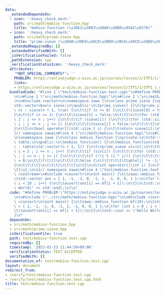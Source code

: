 ```yaml
---
data:
  _extendedDependsOn:
  - icon: ':heavy_check_mark:'
    path: src/math/mobius-function.hpp
    title: "mobius-function (\u30E1\u30D3\u30A6\u30B9\u95A2\u6570)"
  - icon: ':heavy_check_mark:'
    path: src/math/prime-sieve.hpp
    title: "prime-sieve (\u30A8\u30E9\u30C8\u30B9\u30C6\u30CD\u30B9\u306E\u7BE9)"
  _extendedRequiredBy: []
  _extendedVerifiedWith: []
  _isVerificationFailed: false
  _pathExtension: cpp
  _verificationStatusIcon: ':heavy_check_mark:'
  attributes:
    '*NOT_SPECIAL_COMMENTS*': ''
    PROBLEM: https://onlinejudge.u-aizu.ac.jp/courses/lesson/2/ITP1/1/ITP1_1_A
    links:
    - https://onlinejudge.u-aizu.ac.jp/courses/lesson/2/ITP1/1/ITP1_1_A
  bundledCode: "#line 1 \"test/mobius-function.test.cpp\"\n#define PROBLEM \"https://onlinejudge.u-aizu.ac.jp/courses/lesson/2/ITP1/1/ITP1_1_A\"\
    \n\n#line 2 \"src/math/mobius-function.hpp\"\n\n#line 2 \"src/math/prime-sieve.hpp\"\
    \n\n#include <vector>\n\nnamespace zawa {\n\nclass prime_sieve {\nprivate:\n\t\
    std::vector<bool> sieve;\n\npublic:\n\tprime_sieve() {}\n\tprime_sieve(std::size_t\
    \ n) : sieve(n + 1, true) {\n\t\tif (n >= 0) {\n\t\t\tsieve[0] = false;\n\t\t\
    }\n\t\tif (n >= 1) {\n\t\t\tsieve[1] = false;\n\t\t}\n\t\tfor (std::size_t i =\
    \ 2 ; i <= n ; i++) {\n\t\t\tif (sieve[i]) {\n\t\t\t\tfor (std::size_t j = i *\
    \ i ; j <= n ; j += i) {\n\t\t\t\t\tsieve[j] = false;\n\t\t\t\t}\n\t\t\t}\n\t\t\
    }\n\t}\n\tbool operator[](std::size_t i) {\n\t\treturn sieve[i];\n\t}\n};\n\n\
    }// namespace zawa\n#line 4 \"src/math/mobius-function.hpp\"\n\n#line 6 \"src/math/mobius-function.hpp\"\
    \n\nnamespace zawa {\n\nclass mobius_function {\nprivate:\n\tstd::vector<int>\
    \ table;\n\npublic:\n\tmobius_function() {}\n\tmobius_function(std::size_t n)\
    \ : table(std::vector(n + 1, 1)) {\n\t\tprime_sieve siv(n);\n\t\tfor (std::size_t\
    \ i = 2 ; i <= n ; i++) {\n\t\t\tif (siv[i]) {\n\t\t\t\tfor (std::size_t j = i\
    \ ; j <= n ; j += i) {\n\t\t\t\t\tif (!(j % (i * i))) {\n\t\t\t\t\t\ttable[j]\
    \ = 0;\n\t\t\t\t\t}\n\t\t\t\t\telse {\n\t\t\t\t\t\ttable[j] *= -1;\n\t\t\t\t\t\
    }\n\t\t\t\t}\n\t\t\t}\n\t\t}\n\t}\n\n\tint operator[](int i) {\n\t\treturn table[i];\n\
    \t}\n};\n\n}// namespace zawa\n#line 4 \"test/mobius-function.test.cpp\"\n\n#include\
    \ <iostream>\n#include <cassert>\n\nint main() {\n\tzawa::mobius_function mf(10);\n\
    \tstd::vector ans = { 1, -1, -1, 0, -1, 1, -1, 0, 0, 1 };\n\tfor (int i = 0 ;\
    \ i < 10 ; i++) {\n\t\tassert(ans[i] == mf[i + 1]);\n\t}\n\tstd::cout << \"Hello\
    \ World\" << std::endl;\n}\n"
  code: "#define PROBLEM \"https://onlinejudge.u-aizu.ac.jp/courses/lesson/2/ITP1/1/ITP1_1_A\"\
    \n\n#include \"../src/math/mobius-function.hpp\"\n\n#include <iostream>\n#include\
    \ <cassert>\n\nint main() {\n\tzawa::mobius_function mf(10);\n\tstd::vector ans\
    \ = { 1, -1, -1, 0, -1, 1, -1, 0, 0, 1 };\n\tfor (int i = 0 ; i < 10 ; i++) {\n\
    \t\tassert(ans[i] == mf[i + 1]);\n\t}\n\tstd::cout << \"Hello World\" << std::endl;\n\
    }\n"
  dependsOn:
  - src/math/mobius-function.hpp
  - src/math/prime-sieve.hpp
  isVerificationFile: true
  path: test/mobius-function.test.cpp
  requiredBy: []
  timestamp: '2023-01-23 11:44:50+09:00'
  verificationStatus: TEST_ACCEPTED
  verifiedWith: []
documentation_of: test/mobius-function.test.cpp
layout: document
redirect_from:
- /verify/test/mobius-function.test.cpp
- /verify/test/mobius-function.test.cpp.html
title: test/mobius-function.test.cpp
---
```

